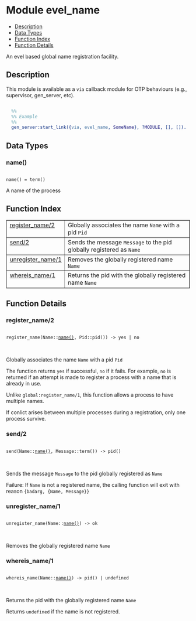 

# Module evel_name #
* [Description](#description)
* [Data Types](#types)
* [Function Index](#index)
* [Function Details](#functions)

An evel based global name registration facility.

<a name="description"></a>

## Description ##

This module is available as a `via` callback module for OTP behaviours (e.g., supervisor, gen_server, etc).

```erlang

  %%
  %% Example
  %%
  gen_server:start_link({via, evel_name, SomeName}, ?MODULE, [], []).
```


<a name="types"></a>

## Data Types ##




### <a name="type-name">name()</a> ###


<pre><code>
name() = term()
</code></pre>

 A name of the process

<a name="index"></a>

## Function Index ##


<table width="100%" border="1" cellspacing="0" cellpadding="2" summary="function index"><tr><td valign="top"><a href="#register_name-2">register_name/2</a></td><td>Globally associates the name <code>Name</code> with a pid <code>Pid</code></td></tr><tr><td valign="top"><a href="#send-2">send/2</a></td><td>Sends the message <code>Message</code> to the pid globally registered as <code>Name</code></td></tr><tr><td valign="top"><a href="#unregister_name-1">unregister_name/1</a></td><td>Removes the globally registered name <code>Name</code></td></tr><tr><td valign="top"><a href="#whereis_name-1">whereis_name/1</a></td><td>Returns the pid with the globally registered name <code>Name</code></td></tr></table>


<a name="functions"></a>

## Function Details ##

<a name="register_name-2"></a>

### register_name/2 ###

<pre><code>
register_name(Name::<a href="#type-name">name()</a>, Pid::pid()) -&gt; yes | no
</code></pre>
<br />

Globally associates the name `Name` with a pid `Pid`

The function returns `yes` if successful, `no` if it fails.
For example, `no` is returned if an attempt is made to register a process with a name that is already in use.

Unlike `global:register_name/1`, this function allows a process to have multiple names.

If conlict arises between multiple processes during a registration, only one process survive.

<a name="send-2"></a>

### send/2 ###

<pre><code>
send(Name::<a href="#type-name">name()</a>, Message::term()) -&gt; pid()
</code></pre>
<br />

Sends the message `Message` to the pid globally registered as `Name`

Failure: If `Name` is not a registered name, the calling function will exit with reason `{badarg, {Name, Message}}`

<a name="unregister_name-1"></a>

### unregister_name/1 ###

<pre><code>
unregister_name(Name::<a href="#type-name">name()</a>) -&gt; ok
</code></pre>
<br />

Removes the globally registered name `Name`

<a name="whereis_name-1"></a>

### whereis_name/1 ###

<pre><code>
whereis_name(Name::<a href="#type-name">name()</a>) -&gt; pid() | undefined
</code></pre>
<br />

Returns the pid with the globally registered name `Name`

Returns `undefined` if the name is not registered.

